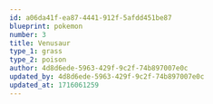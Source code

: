 ```yaml
---
id: a06da41f-ea87-4441-912f-5afdd451be87
blueprint: pokemon
number: 3
title: Venusaur
type_1: grass
type_2: poison
author: 4d8d6ede-5963-429f-9c2f-74b897007e0c
updated_by: 4d8d6ede-5963-429f-9c2f-74b897007e0c
updated_at: 1716061259
---
```


